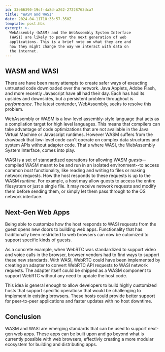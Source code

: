 ```yaml
---
id: 33e66390-19cf-4a8d-a262-27228763dca7
title: "WASM and WASI"
date: 2024-04-11T18:33:57.350Z
template: post.hbs
excerpt: >-
  WebAssembly (WASM) and the WebAssembly System Interface
  (WASI) are likely to power the next generation of web
  applications. This is a brief note on what they are and
  how they might change the way we interact with data on
  the internet.
---
```


## WASM and WASI

There are have been many attempts to create safer ways of
exeucting untrusted code downloaded over the network. Java
Applets, Adobe Flash, and more recently Javascript have all
had their day. Each has had its upsides and downsides, but
a persistent problem throughout is _performance_. The latest
contender, WebAssembly, seeks to resolve this problem.

WebAssembly or WASM is a low-level assembly-style language
that acts as a compilation target for high level languages.
This means that compilers can take advantage of code
optimizations that are not available in the Java Virtual
Machine or Javascript runtimes. However WASM suffers from
the drawback that low-level code can't operate on complex
data structures and system APIs without adapter code. That's
where WASI, the WebAssembly System Interface, comes into
play.

WASI is a set of standardized operations for allowing WASM
_guests_--compiled WASM meant to be and run in an isolated
environment--to access common _host_ functionality, like
reading and writing to files or making network requests.
How the host responds to these requests is up to the WASM
_runtime_. For example, a host may allow guests to access
the entire filesystem or just a single file. It may receive
network requests and modify them before sending them, or
simply let them pass through to the OS network interface.

## Next-Gen Web Apps

Being able to customize how the host responds to WASI requests
from the guest opens new doors to building web apps.
Functionality that has traditionally been restricted to web
browsers can now be cutomized to support specific kinds of
guests.

As a concrete example, when WebRTC was standardized to support
video and voice calls in the browser, browser vendors had to
find ways to support these new standards. With WASI, WebRTC
could have been implemented by creating an adapter to convert
WebRTC API requests to WASI network requests. The adapter
itself could be shipped as a WASM component to support WebRTC
without any need to update the host code.

This idea is general enough to allow developers to build
highly customized hosts that support specific operatiosn that
would be challenging to implement in existing browsers. These
hosts could provide better support for peer-to-peer
applications and faster updates with no host downtime.

## Conclusion

WASM and WASI are emerging standards that can be used to support
next-gen web apps. These apps can be built upon and go beyond
what is currently possible with web browsers, effectivly creating
a more modular ecosystem for building and distributing apps.
